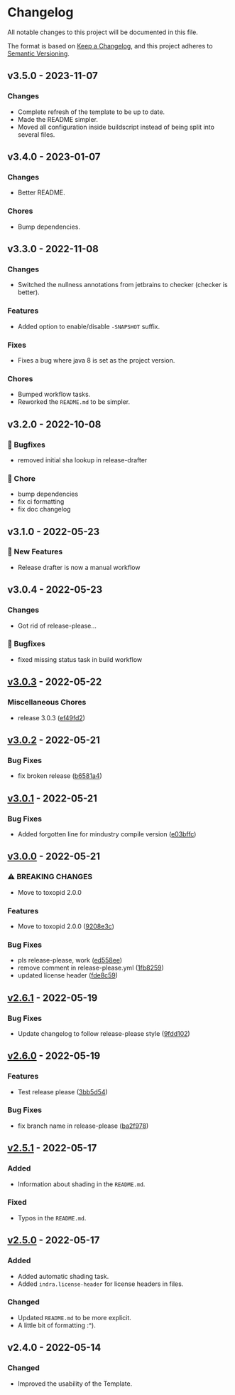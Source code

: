 # Changelog

All notable changes to this project will be documented in this file.

The format is based on [Keep a Changelog](http://keepachangelog.com/),
and this project adheres to [Semantic Versioning](http://semver.org/).

## v3.5.0 - 2023-11-07

### Changes

- Complete refresh of the template to be up to date.
- Made the README simpler.
- Moved all configuration inside buildscript instead of being split into several files.

## v3.4.0 - 2023-01-07

### Changes

- Better README.

### Chores

- Bump dependencies.

## v3.3.0 - 2022-11-08

### Changes

- Switched the nullness annotations from jetbrains to checker (checker is better).

### Features

- Added option to enable/disable `-SNAPSHOT` suffix.

### Fixes

- Fixes a bug where java 8 is set as the project version.

### Chores

- Bumped workflow tasks.
- Reworked the `README.md` to be simpler.

## v3.2.0 - 2022-10-08

### 💊 Bugfixes

- removed initial sha lookup in release-drafter

### 🧹 Chore

- bump dependencies
- fix ci formatting
- fix doc changelog

## v3.1.0 - 2022-05-23

### 🚀 New Features

- Release drafter is now a manual workflow

## v3.0.4 - 2022-05-23

### Changes

- Got rid of release-please...

### 💊 Bugfixes

- fixed missing status task in build workflow

## [v3.0.3](https://github.com/Xpdustry/TemplatePlugin/compare/v3.0.3-SNAPSHOT...v3.0.3) - 2022-05-22

### Miscellaneous Chores

- release 3.0.3 ([ef49fd2](https://github.com/Xpdustry/TemplatePlugin/commit/ef49fd26dc65b14449a1ca58985e8da2aaa43f62))

## [v3.0.2](https://github.com/Xpdustry/TemplatePlugin/compare/v3.0.1...v3.0.2) - 2022-05-21

### Bug Fixes

- fix broken release ([b6581a4](https://github.com/Xpdustry/TemplatePlugin/commit/b6581a477826d19cf62dbe632c82d3f3d20edb64))

## [v3.0.1](https://github.com/Xpdustry/TemplatePlugin/compare/v3.0.0...v3.0.1) - 2022-05-21

### Bug Fixes

- Added forgotten line for mindustry compile version ([e03bffc](https://github.com/Xpdustry/TemplatePlugin/commit/e03bffcb936c61fef663954a99eb1a9f696b3315))

## [v3.0.0](https://github.com/Xpdustry/TemplatePlugin/compare/v2.6.1...v3.0.0) - 2022-05-21

### ⚠ BREAKING CHANGES

- Move to toxopid 2.0.0

### Features

- Move to toxopid 2.0.0 ([9208e3c](https://github.com/Xpdustry/TemplatePlugin/commit/9208e3ce21b76437dccd65e510085f13c6540bbb))

### Bug Fixes

- pls release-please, work ([ed558ee](https://github.com/Xpdustry/TemplatePlugin/commit/ed558ee00ed440400be6d1b1bf32cb7af0e5f203))
- remove comment in release-please.yml ([1fb8259](https://github.com/Xpdustry/TemplatePlugin/commit/1fb8259d931111371eb0f1c8f3915e97469456e1))
- updated license header ([fde8c59](https://github.com/Xpdustry/TemplatePlugin/commit/fde8c594acac66768d86cf372cda8ab604b13823))

## [v2.6.1](https://github.com/Xpdustry/TemplatePlugin/compare/v2.6.0...v2.6.1) - 2022-05-19

### Bug Fixes

- Update changelog to follow release-please style ([9fdd102](https://github.com/Xpdustry/TemplatePlugin/commit/9fdd102941d30f3c386d6612d23ed92d3adfd968))

## [v2.6.0](https://github.com/Xpdustry/TemplatePlugin/compare/v2.5.1...v2.6.0) - 2022-05-19

### Features

- Test release please ([3bb5d54](https://github.com/Xpdustry/TemplatePlugin/commit/3bb5d542dc8ba77583a837b2e21b89ea4f94a658))

### Bug Fixes

- fix branch name in release-please ([ba2f978](https://github.com/Xpdustry/TemplatePlugin/commit/ba2f978c33bac4993f316eb58f062f8a18c007fa))

## [v2.5.1](https://github.com/Xpdustry/TemplatePlugin/compare/v2.5.0...v2.5.1) - 2022-05-17

### Added

- Information about shading in the `README.md`.

### Fixed

- Typos in the `README.md`.

## [v2.5.0](https://github.com/Xpdustry/TemplatePlugin/compare/v2.4.0...v2.5.0) - 2022-05-17

### Added

- Added automatic shading task.
- Added `indra.license-header` for license headers in files.

### Changed

- Updated `README.md` to be more explicit.
- A little bit of formatting :^).

## v2.4.0 - 2022-05-14

### Changed

- Improved the usability of the Template.
